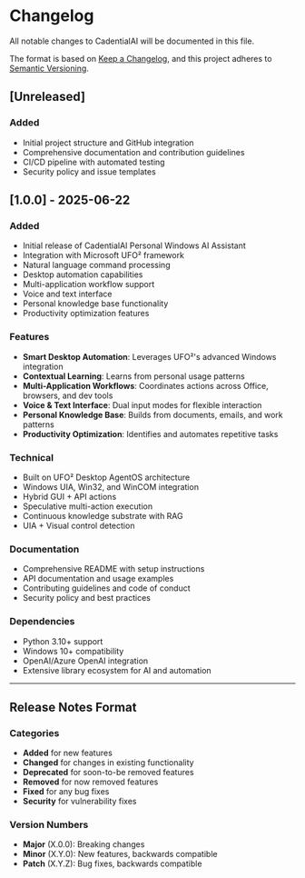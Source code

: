 # Changelog

All notable changes to CadentialAI will be documented in this file.

The format is based on [Keep a Changelog](https://keepachangelog.com/en/1.0.0/),
and this project adheres to [Semantic Versioning](https://semver.org/spec/v2.0.0.html).

## [Unreleased]

### Added
- Initial project structure and GitHub integration
- Comprehensive documentation and contribution guidelines
- CI/CD pipeline with automated testing
- Security policy and issue templates

## [1.0.0] - 2025-06-22

### Added
- Initial release of CadentialAI Personal Windows AI Assistant
- Integration with Microsoft UFO² framework
- Natural language command processing
- Desktop automation capabilities
- Multi-application workflow support
- Voice and text interface
- Personal knowledge base functionality
- Productivity optimization features

### Features
- **Smart Desktop Automation**: Leverages UFO²'s advanced Windows integration
- **Contextual Learning**: Learns from personal usage patterns
- **Multi-Application Workflows**: Coordinates actions across Office, browsers, and dev tools
- **Voice & Text Interface**: Dual input modes for flexible interaction
- **Personal Knowledge Base**: Builds from documents, emails, and work patterns
- **Productivity Optimization**: Identifies and automates repetitive tasks

### Technical
- Built on UFO² Desktop AgentOS architecture
- Windows UIA, Win32, and WinCOM integration
- Hybrid GUI + API actions
- Speculative multi-action execution
- Continuous knowledge substrate with RAG
- UIA + Visual control detection

### Documentation
- Comprehensive README with setup instructions
- API documentation and usage examples
- Contributing guidelines and code of conduct
- Security policy and best practices

### Dependencies
- Python 3.10+ support
- Windows 10+ compatibility
- OpenAI/Azure OpenAI integration
- Extensive library ecosystem for AI and automation

---

## Release Notes Format

### Categories
- **Added** for new features
- **Changed** for changes in existing functionality
- **Deprecated** for soon-to-be removed features
- **Removed** for now removed features
- **Fixed** for any bug fixes
- **Security** for vulnerability fixes

### Version Numbers
- **Major** (X.0.0): Breaking changes
- **Minor** (X.Y.0): New features, backwards compatible
- **Patch** (X.Y.Z): Bug fixes, backwards compatible
